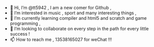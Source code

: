 - 👋 Hi, I’m @tt5942 , I am a new comer for Github ,
- 👀 I’m interested in music , sport and many interesting things ,
- 🌱 I’m currently learning compiler and html5 and scratch and game programming ,
- 💞️ I’m looking to collaborate on every step in the path for every little success !
- 📫 How to reach me , 13538165027 for weChat !!!

<!---
tt5942/tt5942 is a ✨ special ✨ repository because its `README.md` (this file) appears on your GitHub profile.
You can click the Preview link to take a look at your changes.
--->
